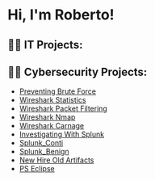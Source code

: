 <h1>Hi, I'm Roberto!


<h2>👨‍💻 IT Projects:</h2>


<h2>👨‍💻 Cybersecurity Projects:</h2>

- [Preventing Brute Force](https://github.com/RMBaez/Snort-Challenge/blob/main/README.md)
- [Wireshark Statistics](https://github.com/RMBaez/Statistics/blob/main/README.md)
- [Wireshark Packet Filtering](https://github.com/RMBaez/Protocol-Filter/blob/main/README.md)
- [Wireshark Nmap](https://github.com/RMBaez/NMAP/blob/main/README.md)
- [Wireshark Carnage](https://github.com/RMBaez/Carnage/blob/main/README.md)
- [Investigating With Splunk](https://github.com/RMBaez/Investigating-With-Splunk/blob/main/README.md)
- [Splunk_Conti](https://github.com/RMBaez/Conti/blob/main/README.md)
- [Splunk_Benign](https://github.com/RMBaez/Benign/blob/main/README.md)
- [New Hire Old Artifacts](https://github.com/RMBaez/New-Hire-Old-Artifacts/blob/main/README.md)
- [PS Eclipse](https://github.com/RMBaez/PS-Eclipse/blob/main/README.md)
